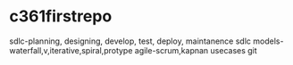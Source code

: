 # c361firstrepo
sdlc-planning, designing, develop, test, deploy, maintanence
sdlc models-waterfall,v,iterative,spiral,protype
agile-scrum,kapnan
usecases
git
